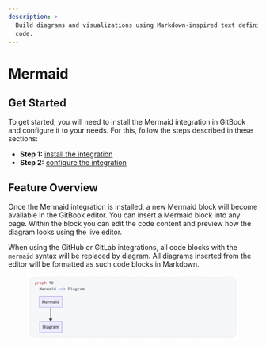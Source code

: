 ```yaml
---
description: >-
  Build diagrams and visualizations using Markdown-inspired text definitions and
  code.
---
```


# Mermaid

## Get Started

To get started, you will need to install the Mermaid integration in GitBook and configure it to your needs. For this, follow the steps described in these sections:

* **Step 1:** [install the integration](../install-an-integration.md)
* **Step 2:** [configure the integration](../segment/configure.md)

## Feature Overview

Once the Mermaid integration is installed, a new Mermaid block will become available in the GitBook editor. You can insert a Mermaid block into any page. Within the block you can edit the code content and preview how the diagram looks using the live editor.

When using the GitHub or GitLab integrations, all code blocks with the `mermaid` syntax will be replaced by diagram. All diagrams inserted from the editor will be formatted as such code blocks in Markdown.

<figure><img src="../../../.gitbook/assets/Mermaid block.png" alt=""><figcaption></figcaption></figure>
